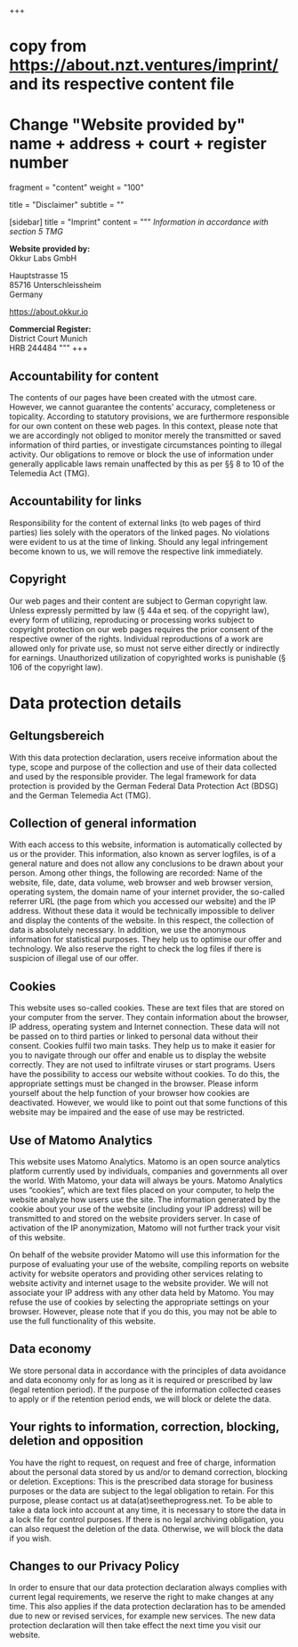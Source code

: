 +++
# copy from https://about.nzt.ventures/imprint/ and its respective content file
# Change "Website provided by" name + address + court + register number
fragment = "content"
weight = "100"

title = "Disclaimer"
subtitle = ""

[sidebar]
  title = "Imprint"
  content = """
*Information in accordance with section 5 TMG*

**Website provided by:**  
Okkur Labs GmbH

Hauptstrasse 15  
85716 Unterschleissheim  
Germany

https://about.okkur.io

**Commercial Register:**  
District Court Munich  
HRB 244484
"""
+++

## Accountability for content
The contents of our pages have been created with the utmost care. However, we cannot guarantee the contents' accuracy, completeness or topicality. According to statutory provisions, we are furthermore responsible for our own content on these web pages. In this context, please note that we are accordingly not obliged to monitor merely the transmitted or saved information of third parties, or investigate circumstances pointing to illegal activity. Our obligations to remove or block the use of information under generally applicable laws remain unaffected by this as per §§ 8 to 10 of the Telemedia Act (TMG).

## Accountability for links
Responsibility for the content of external links (to web pages of third parties) lies solely with the operators of the linked pages. No violations were evident to us at the time of linking. Should any legal infringement become known to us, we will remove the respective link immediately.

## Copyright
Our web pages and their content are subject to German copyright law. Unless expressly permitted by law (§ 44a et seq. of the copyright law), every form of utilizing, reproducing or processing works subject to copyright protection on our web pages requires the prior consent of the respective owner of the rights. Individual reproductions of a work are allowed only for private use, so must not serve either directly or indirectly for earnings. Unauthorized utilization of copyrighted works is punishable (§ 106 of the copyright law).

# Data protection details
## Geltungsbereich

With this data protection declaration, users receive information about the type, scope and purpose of the collection and use of their data collected and used by the responsible provider.
The legal framework for data protection is provided by the German Federal Data Protection Act (BDSG) and the German Telemedia Act (TMG).

## Collection of general information
With each access to this website, information is automatically collected by us or the provider. This information, also known as server logfiles, is of a general nature and does not allow any conclusions to be drawn about your person.
Among other things, the following are recorded: Name of the website, file, date, data volume, web browser and web browser version, operating system, the domain name of your internet provider, the so-called referrer URL (the page from which you accessed our website) and the IP address.
Without these data it would be technically impossible to deliver and display the contents of the website. In this respect, the collection of data is absolutely necessary. In addition, we use the anonymous information for statistical purposes. They help us to optimise our offer and technology. We also reserve the right to check the log files if there is suspicion of illegal use of our offer.

## Cookies
This website uses so-called cookies. These are text files that are stored on your computer from the server. They contain information about the browser, IP address, operating system and Internet connection. These data will not be passed on to third parties or linked to personal data without their consent.
Cookies fulfil two main tasks. They help us to make it easier for you to navigate through our offer and enable us to display the website correctly. They are not used to infiltrate viruses or start programs.
Users have the possibility to access our website without cookies. To do this, the appropriate settings must be changed in the browser. Please inform yourself about the help function of your browser how cookies are deactivated. However, we would like to point out that some functions of this website may be impaired and the ease of use may be restricted.

## Use of Matomo Analytics 
This website uses Matomo Analytics. Matomo is an open source analytics platform currently used by individuals, companies and governments all over the world. With Matomo, your data will always be yours. Matomo Analytics uses “cookies”, which are text files placed on your computer, to help the website analyze how users use the site. The information generated by the cookie about your use of the website (including your IP address) will be transmitted to and stored on the website providers server. In case of activation of the IP anonymization, Matomo will not further track your visit of this website.

On behalf of the website provider Matomo will use this information for the purpose of evaluating your use of the website, compiling reports on website activity for website operators and providing other services relating to website activity and internet usage to the website provider. We will not associate your IP address with any other data held by Matomo. You may refuse the use of cookies by selecting the appropriate settings on your browser. However, please note that if you do this, you may not be able to use the full functionality of this website.

## Data economy
We store personal data in accordance with the principles of data avoidance and data economy only for as long as it is required or prescribed by law (legal retention period). If the purpose of the information collected ceases to apply or if the retention period ends, we will block or delete the data.

## Your rights to information, correction, blocking, deletion and opposition
You have the right to request, on request and free of charge, information about the personal data stored by us and/or to demand correction, blocking or deletion. Exceptions: This is the prescribed data storage for business purposes or the data are subject to the legal obligation to retain.
For this purpose, please contact us at data(at)seetheprogress.net.
To be able to take a data lock into account at any time, it is necessary to store the data in a lock file for control purposes. If there is no legal archiving obligation, you can also request the deletion of the data. Otherwise, we will block the data if you wish.

## Changes to our Privacy Policy
In order to ensure that our data protection declaration always complies with current legal requirements, we reserve the right to make changes at any time. This also applies if the data protection declaration has to be amended due to new or revised services, for example new services. The new data protection declaration will then take effect the next time you visit our website.
